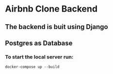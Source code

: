 # Airbnb Clone Backend

## The backend is buit using Django

## Postgres as Database

### To start the local server run:

```
docker-compose up --build

```
